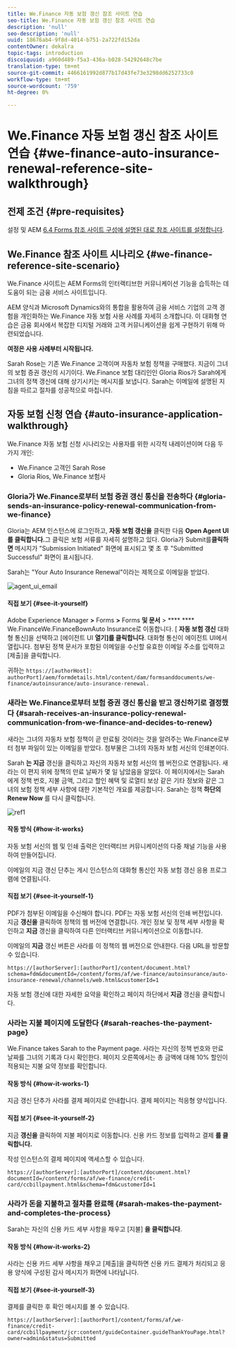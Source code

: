 ```yaml
---
title: We.Finance 자동 보험 갱신 참조 사이트 연습
seo-title: We.Finance 자동 보험 갱신 참조 사이트 연습
description: 'null'
seo-description: 'null'
uuid: 18676ab4-9f8d-4014-b751-2a722fd152da
contentOwner: dekalra
topic-tags: introduction
discoiquuid: a960d489-f5a3-436a-b028-54292648c7be
translation-type: tm+mt
source-git-commit: 4466161992d877b17d43fe73e3298dd6252733c0
workflow-type: tm+mt
source-wordcount: '759'
ht-degree: 0%

---
```



# We.Finance 자동 보험 갱신 참조 사이트 연습 {#we-finance-auto-insurance-renewal-reference-site-walkthrough}

## 전제 조건 {#pre-requisites}

설정 및 AEM [6.4 Forms 참조 사이트 구성에 설명된 대로 참조 사이트를 설정합니다](/help/forms/using/setup-reference-sites.md).

## We.Finance 참조 사이트 시나리오  {#we-finance-reference-site-scenario}

We.Finance 사이트는 AEM Forms의 인터랙티브한 커뮤니케이션 기능을 습득하는 데 도움이 되는 금융 서비스 사이트입니다.

AEM 양식과 Microsoft Dynamics와의 통합을 활용하여 금융 서비스 기업의 고객 경험을 개인화하는 We.Finance 자동 보험 사용 사례를 자세히 소개합니다. 이 대화형 연습은 금융 회사에서 복잡한 디지털 거래와 고객 커뮤니케이션을 쉽게 구현하기 위해 마련되었습니다.

**여정은 사용 사례부터 시작됩니다.**

Sarah Rose는 기존 We.Finance 고객이며 자동차 보험 정책을 구매했다. 지금이 그녀의 보험 증권 갱신의 시기이다. We.Finance 보험 대리인인 Gloria Rios가 Sarah에게 그녀의 정책 갱신에 대해 상기시키는 메시지를 보냅니다. Sarah는 이메일에 설명된 지침을 따르고 절차를 성공적으로 마칩니다.

## 자동 보험 신청 연습 {#auto-insurance-application-walkthrough}

We.Finance 자동 보험 신청 시나리오는 사용자를 위한 시각적 내레이션이며 다음 두 가지 개인:

* We.Finance 고객인 Sarah Rose
* Gloria Rios, We.Finance 보험사

### Gloria가 We.Finance로부터 보험 증권 갱신 통신을 전송하다 {#gloria-sends-an-insurance-policy-renewal-communication-from-we-finance}

Gloria는 AEM 인스턴스에 로그인하고, **자동 보험 갱신을** 클릭한 다음 **Open Agent UI를 클릭합니다.**&#x200B;그 클릭은 보험 서류를 자세히 설명하고 있다. Gloria가 Submit를&#x200B;**클릭하면** 메시지가 &quot;Submission Initiated&quot; 화면에 표시되고 몇 초 후 &quot;Submitted Successful&quot; 화면이 표시됩니다.

Sarah는 &quot;Your Auto Insurance Renewal&quot;이라는 제목으로 이메일을 받았다.

![agent_ui_email](assets/agent_ui_email.png)

#### 직접 보기 {#see-it-yourself}

Adobe Experience Manager **>** Forms **>** Forms **및 문서** > **** **** We.FinanceWe.FinanceBownAuto Insurance로 이동합니다. [ **자동 보험 갱신** 대화형 통신]을 선택하고 [에이전트 UI **열기]를 클릭합니다**. 대화형 통신이 에이전트 UI에서 열립니다. 첨부된 정책 문서가 포함된 이메일을 수신할 유효한 이메일 주소를 입력하고 [제출]을 클릭합니다.

귀하는 `https://[authorHost]: authorPort]/aem/formdetails.html/content/dam/formsanddocuments/we-finance/autoinsurance/auto-insurance-renewal.`

### 새라는 We.Finance로부터 보험 증권 갱신 통신을 받고 갱신하기로 결정했다 {#sarah-receives-an-insurance-policy-renewal-communication-from-we-finance-and-decides-to-renew}

새라는 그녀의 자동차 보험 정책이 곧 만료될 것이라는 것을 알려주는 We.Finance로부터 첨부 파일이 있는 이메일을 받았다. 첨부물은 그녀의 자동차 보험 서신의 인쇄본이다.

Sarah **는 지금** 갱신을 클릭하고 자신의 자동차 보험 서신의 웹 버전으로 연결됩니다. 새라는 이 편지 위에 정책의 만료 날짜가 몇 일 남았음을 알았다. 이 페이지에서는 Sarah에게 정책 번호, 지불 금액, 그리고 할인 혜택 및 로열티 보상 같은 기타 정보와 같은 그녀의 보험 정책 세부 사항에 대한 기본적인 개요를 제공합니다. Sarah는 정책 **하단의 Renew Now** 를 다시 클릭합니다.

![ref1](assets/ref1.png)

#### 작동 방식 {#how-it-works}

자동 보험 서신의 웹 및 인쇄 출력은 인터랙티브 커뮤니케이션의 다중 채널 기능을 사용하여 만들어집니다.

이메일의 지금 갱신 단추는 게시 인스턴스의 대화형 통신인 자동 보험 갱신 응용 프로그램에 연결됩니다.

#### 직접 보기 {#see-it-yourself-1}

PDF가 첨부된 이메일을 수신해야 합니다. PDF는 자동 보험 서신의 인쇄 버전입니다. 지금 **갱신을** 클릭하여 정책의 웹 버전에 연결합니다. 개인 정보 및 정책 세부 사항을 확인하고 **지금** 갱신을 클릭하여 다른 인터랙티브 커뮤니케이션으로 이동합니다.

이메일의 **지금** 갱신 버튼은 사라를 이 정책의 웹 버전으로 안내한다. 다음 URL을 방문할 수 있습니다.

`https://[authorServer]:[authorPort]/content/document.html?schema=fdm&documentId=/content/forms/af/we-finance/autoinsurance/auto-insurance-renewal/channels/web.html&customerId=1`

자동 보험 갱신에 대한 자세한 요약을 확인하고 페이지 하단에서 **지금** 갱신을 클릭합니다.

### 사라는 지불 페이지에 도달한다 {#sarah-reaches-the-payment-page}

We.Finance takes Sarah to the Payment page. 사라는 자신의 정책 번호와 만료 날짜를 그녀의 기록과 다시 확인한다. 페이지 오른쪽에서는 총 금액에 대해 10% 할인이 적용되는 지불 요약 정보를 확인합니다.

#### 작동 방식 {#how-it-works-1}

지금 갱신 단추가 사라를 결제 페이지로 안내합니다. 결제 페이지는 적응형 양식입니다.

#### 직접 보기 {#see-it-yourself-2}

지금 **갱신을** 클릭하여 지불 페이지로 이동합니다. 신용 카드 정보를 입력하고 결제 **를 클릭합니다.**

작성 인스턴스의 결제 페이지에 액세스할 수 있습니다.

`https://[authorServer]:[authorPort]/content/document.html?documentId=/content/forms/af/we-finance/credit-card/ccbillpayment.html&schema=fdm&customerId=1`

### 사라가 돈을 지불하고 절차를 완료해 {#sarah-makes-the-payment-and-completes-the-process}

Sarah는 자신의 신용 카드 세부 사항을 채우고 [지불] **을 클릭합니다**.

#### 작동 방식 {#how-it-works-2}

사라는 신용 카드 세부 사항을 채우고 [제출]을 클릭하면 신용 카드 결제가 처리되고 응용 양식에 구성된 감사 메시지가 화면에 나타납니다.

#### 직접 보기 {#see-it-yourself-3}

결제를 클릭한 후 확인 메시지를 볼 수 있습니다.

`https://[authorServer]:[authorPort]/content/forms/af/we-finance/credit-card/ccbillpayment/jcr:content/guideContainer.guideThankYouPage.html?owner=admin&status=Submitted`
